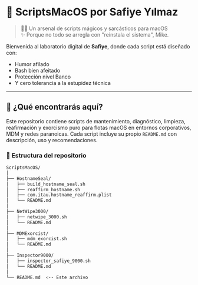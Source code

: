 # 🍎 ScriptsMacOS por Safiye Yılmaz

> 🧙‍♀️ Un arsenal de scripts mágicos y sarcásticos para macOS  
> ✨ Porque no todo se arregla con "reinstala el sistema", Mike.

Bienvenida al laboratorio digital de **Safiye**, donde cada script está diseñado con:
- Humor afilado
- Bash bien afeitado
- Protección nivel Banco
- Y cero tolerancia a la estupidez técnica

---

## 🔧 ¿Qué encontrarás aquí?

Este repositorio contiene scripts de mantenimiento, diagnóstico, limpieza, reafirmación y exorcismo puro para flotas macOS en entornos corporativos, MDM y redes paranoicas. Cada script incluye su propio `README.md` con descripción, uso y recomendaciones.

### 📁 Estructura del repositorio

```bash
ScriptsMacOS/
│
├── HostnameSeal/
│   ├── build_hostname_seal.sh
│   ├── reaffirm_hostname.sh
│   ├── com.itau.hostname_reaffirm.plist
│   └── README.md
│
├── NetWipe3000/
│   ├── netwipe_3000.sh
│   └── README.md
│
├── MDMExorcist/
│   ├── mdm_exorcist.sh
│   └── README.md
│
├── Inspector9000/
│   ├── inspector_safiye_9000.sh
│   └── README.md
│
└── README.md  <-- Este archivo
